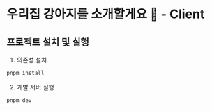 # 우리집 강아지를 소개할게요 🐶 - Client

## 프로젝트 설치 및 실행

1. 의존성 설치

```bash
pnpm install
```

2. 개발 서버 실행

```bash
pnpm dev
```

